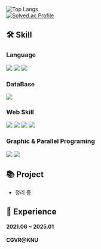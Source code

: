 ![Top Langs](https://github-readme-stats.vercel.app/api/top-langs/?username=crocusia&layout=compact&theme=merko&bg_color=ffffff)
<br>
[![Solved.ac Profile](http://mazassumnida.wtf/api/generate_badge?boj=crocusia)](https://solved.ac/crocusia)
<br>

## **🛠 Skill**

### **Language**
<p align="left">
  <img src="https://img.shields.io/badge/C++-00599C?style=for-the-badge&logo=cplusplus&logoColor=white">
  <img src="https://img.shields.io/badge/Java-2C2255?style=for-the-badge&logo=eclipseide&logoColor=white">
  <img src="https://img.shields.io/badge/Python-FAB70C?style=for-the-badge&logo=python&logoColor=white">
</p>

### **DataBase**
<p align="left">
  <img src="https://img.shields.io/badge/MySQL-4479A1?style=for-the-badge&logo=mysql&logoColor=white">
</p>

### **Web Skill**
<p align="left">
  <img src="https://img.shields.io/badge/HTML-E34F26?style=for-the-badge&logo=html5&logoColor=white">
  <img src="https://img.shields.io/badge/CSS-663399?style=for-the-badge&logo=css&logoColor=white">
  <img src="https://img.shields.io/badge/JQuery-0769AD?style=for-the-badge&logo=jquery&logoColor=white">
   <img src="https://img.shields.io/badge/Spring-6DB33F?style=for-the-badge&logo=spring&logoColor=white">
</p>

### **Graphic & Parallel Programing**
<p align="left">
  <img src="https://img.shields.io/badge/CUDA-76B900?style=for-the-badge&logo=NVIDIA&logoColor=white">
  <img src="https://img.shields.io/badge/OpenGL-5586A4?style=for-the-badge&logo=opengl&logoColor=white">
</p>


## **📚 Project**
- 정리 중

## **💼 Experience**

#### **2021.06 ~ 2025.01**
**CGVR@KNU**<br>



<!--
**crocusia/crocusia** is a ✨ _special_ ✨ repository because its `README.md` (this file) appears on your GitHub profile.

Here are some ideas to get you started:

- 🔭 I’m currently working on ...
- 🌱 I’m currently learning ...
- 👯 I’m looking to collaborate on ...
- 🤔 I’m looking for help with ...
- 💬 Ask me about ...
- 📫 How to reach me: ...
- 😄 Pronouns: ...
- ⚡ Fun fact: ...
-->
